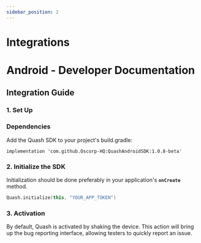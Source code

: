 ```yaml
---
sidebar_position: 2
---
```


# Integrations

# Android - Developer Documentation

## **Integration Guide**

### **1. Set Up**

### Dependencies

Add the Quash SDK to your project's build.gradle:

```
implementation 'com.github.Oscorp-HQ:QuashAndroidSDK:1.0.8-beta'
```

### **2. Initialize the SDK**

Initialization should be done preferably in your application's **`onCreate`** method.

```kotlin
Quash.initialize(this, "YOUR_APP_TOKEN")
```

### **3. Activation**

By default, Quash is activated by shaking the device. This action will bring up the bug reporting interface, allowing testers to quickly report an issue.
